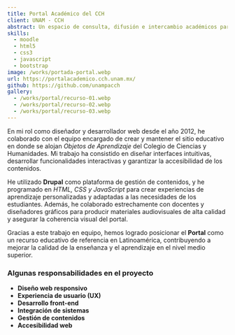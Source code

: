 ```yaml
---
title: Portal Académico del CCH
client: UNAM - CCH
abstract: Un espacio de consulta, difusión e intercambio académicos para la Educación Media Superior.
skills:
  - moodle
  - html5
  - css3
  - javascript
  - bootstrap
image: /works/portada-portal.webp
url: https://portalacademico.cch.unam.mx/
github: https://github.com/unampacch
gallery:
  - /works/portal/recurso-01.webp
  - /works/portal/recurso-02.webp
  - /works/portal/recurso-03.webp
---
```

En mi rol como diseñador y desarrollador web desde el año 2012, he colaborado con el equipo encargado de crear y mantener el sitio educativo en donde se alojan *Objetos de Aprendizaje* del Colegio de Ciencias y Humanidades. Mi trabajo ha consistido en diseñar interfaces intuitivas, desarrollar funcionalidades interactivas y garantizar la accesibilidad de los contenidos.

He utilizado **Drupal** como plataforma de gestión de contenidos, y he programado en *HTML, CSS y JavaScript* para crear experiencias de aprendizaje personalizadas y adaptadas a las necesidades de los estudiantes. Además, he colaborado estrechamente con docentes y diseñadores gráficos para producir materiales audiovisuales de alta calidad y asegurar la coherencia visual del portal.

Gracias a este trabajo en equipo, hemos logrado posicionar el **Portal** como un recurso educativo de referencia en Latinoamérica, contribuyendo a mejorar la calidad de la enseñanza y el aprendizaje en el nivel medio superior.

### Algunas responsabilidades en el proyecto

* **Diseño web responsivo**
* **Experiencia de usuario (UX)**
* **Desarrollo front-end**
* **Integración de sistemas**
* **Gestión de contenidos**
* **Accesibilidad web**
